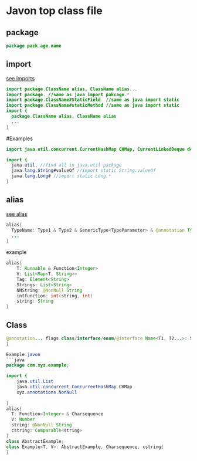 # Javon top class file

## package
```java
package pack.age.name
```
## import
[see imports](imports.md)
```java
import package.ClassName alias, ClassName alias...
import package. //same as java import pakcage.*
import package.ClassName#StaticField  //same as java import static
import package.ClassName#staticMethod //same as java import static
import {
  package.ClassName alias, ClassName alias
  ...
}
```
#Examples
```java
import java.util.concurrent.CurrentHashMap CHMap, CurrentLinkedDeque deque

import {
  java.util. //find all in java.util package
  java.lang.String#valueOf //import static String.valueOf
  java.lang.Long# //import static Long.*
}
```
## alias
[see alias](alias.md)
```java
alias{
  TypeName: Type1 & Type2 & GenericType<TypeParameter> & @annotation Type
  ...
}
```
example
```java
alias{
	T: Runnable & Function<Integer>
	V: List<Map<T, String>>
	Tag: Element<String>
	Strings: List<String>
	NNString: @NonNull String
	intfunction: int(string, int)
	string: String
}
```
## Class
```java
@annotation... flags class/interface/enum/@interface Name<T1, T2...>: SuperClass, Interface1, Interface2 ;/{
}

Example.javon
```java
package com.xyz.example;

import {
	java.util.List
	java.util.concurrent.ConcurrentHashMap CHMap
	xyz.annotations.NonNull
	
}
alias{
  T: Function<Integer> & Charsequence
  V: Number
  string: @NonNull String
  cstring: Comparable<string>
}
class AbstractExample;
class Example<T, V>: AbstractExample, Charsequence, cstring{
}
```
